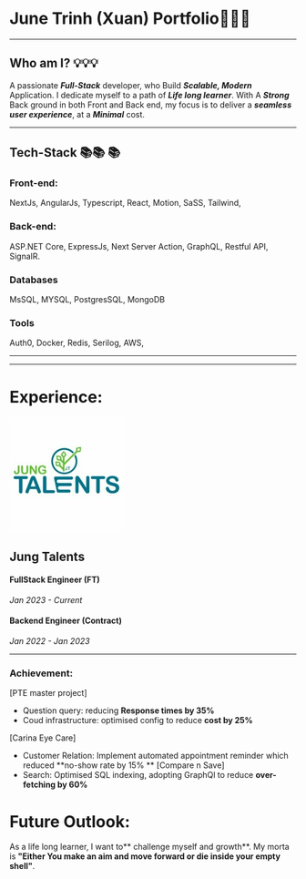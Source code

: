# June Trinh (Xuan) Portfolio🌠🌠🌠
---

## Who am I? 💡💡💡

A passionate __*Full-Stack*__ developer, who Build __*Scalable, Modern*__ Application. I dedicate myself to a path of __*Life long learner*__. With A __*Strong*__ Back ground in both Front and Back end, my focus is to deliver a __*seamless user experience*__, at a __*Minimal*__ cost.

---

## Tech-Stack 📚📚 📚

### Front-end:

NextJs, AngularJs, Typescript, React, Motion, SaSS, Tailwind, 

### Back-end:

ASP.NET Core, ExpressJs, Next Server Action, GraphQL, Restful API, SignalR.

### Databases

MsSQL, MYSQL, PostgresSQL, MongoDB

### Tools

Auth0, Docker, Redis, Serilog, AWS,

---
---


# Experience:
<img src="https://raw.githubusercontent.com/thanchi-tr/june-portfolio/main/public/icons/jungTalent.jpg" alt="Jung Talents logo" width="200"/>

## Jung Talents
#### FullStack Engineer (FT)
_Jan 2023 - Current_

#### Backend Engineer (Contract)
_Jan 2022 - Jan 2023_

---
### Achievement:

[PTE master project]

  - Question query: reducing **Response times by 35%**
  - Coud infrastructure: optimised config to reduce **cost by 25%**

[Carina Eye Care]
  - Customer Relation: Implement automated appointment reminder which reduced **no-show rate by 15%
**
[Compare n Save]
  - Search: Optimised SQL indexing, adopting GraphQl to reduce **over-fetching by 60%**

# Future Outlook:

As a life long learner, I want to** challenge myself and growth**. My morta is **"Either You make an aim and move forward or die inside your empty shell"**. 
